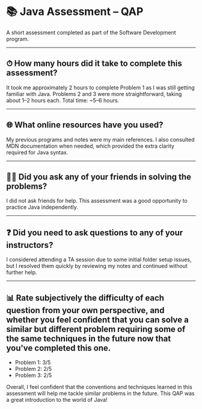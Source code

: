 # 📚 Java Assessment – QAP

A short assessment completed as part of the Software Development program.

---

## ⏱ How many hours did it take to complete this assessment?

It took me approximately 2 hours to complete Problem 1 as I was still getting familiar with Java. Problems 2 and 3 were more straightforward, taking about 1–2 hours each. Total time: ~5–6 hours.

---

## 🌐 What online resources have you used?

My previous programs and notes were my main references. I also consulted MDN documentation when needed, which provided the extra clarity required for Java syntax.

---

## 🙋‍♂️ Did you ask any of your friends in solving the problems?

I did not ask friends for help. This assessment was a good opportunity to practice Java independently.

---

## ❓ Did you need to ask questions to any of your instructors?

I considered attending a TA session due to some initial folder setup issues, but I resolved them quickly by reviewing my notes and continued without further help.

---

## 📊 Rate subjectively the difficulty of each question from your own perspective, and whether you feel confident that you can solve a similar but different problem requiring some of the same techniques in the future now that you've completed this one.

- Problem 1: 3/5  
- Problem 2: 2/5  
- Problem 3: 2/5  

Overall, I feel confident that the conventions and techniques learned in this assessment will help me tackle similar problems in the future. This QAP was a great introduction to the world of Java!
